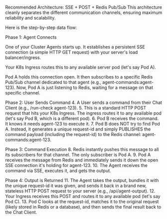 Recommended Architecture: SSE + POST + Redis Pub/Sub
This architecture cleanly separates the different communication channels, ensuring maximum reliability and scalability.

Here is the step-by-step data flow:

Phase 1: Agent Connects

One of your Cluster Agents starts up. It establishes a persistent SSE connection (a simple HTTP GET request) with your server's load balancer/ingress.

Your K8s Ingress routes this to any available server pod (let's say Pod A).

Pod A holds this connection open. It then subscribes to a specific Redis Pub/Sub channel dedicated to that agent (e.g., agent-commands:agent-123). Now, Pod A is just listening to Redis, waiting for a message on that specific channel.

Phase 2: User Sends Command
4.  A User sends a command from their Chat Client (e.g., /run-check agent-123).
5.  This is a standard HTTP POST request that hits your K8s Ingress. The ingress routes it to any available pod (let's say Pod B, which is a different pod).
6.  Pod B receives the command. It knows it needs agent-123 to execute it.
7.  Pod B does NOT try to find Pod A. Instead, it generates a unique request-id and simply PUBLISHES the command payload (including the request-id) to the Redis channel: agent-commands:agent-123.

Phase 3: Command Execution
8.  Redis instantly pushes this message to all its subscribers for that channel. The only subscriber is Pod A.
9.  Pod A receives the message from Redis and immediately sends it down the open SSE connection it's holding for agent-123.
10. The Agent receives the command via SSE, executes it, and gets the output.

Phase 4: Output is Returned
11. The Agent takes the output, bundles it with the unique request-id it was given, and sends it back in a brand new, stateless HTTP POST request to your server (e.g., /api/agent-output).
12. Your Ingress receives this POST and routes it to any available pod (let's say Pod C).
13. Pod C looks at the request-id, matches it to the original request (likely stored in Redis or a database), and then sends the final result back to the Chat Client.

